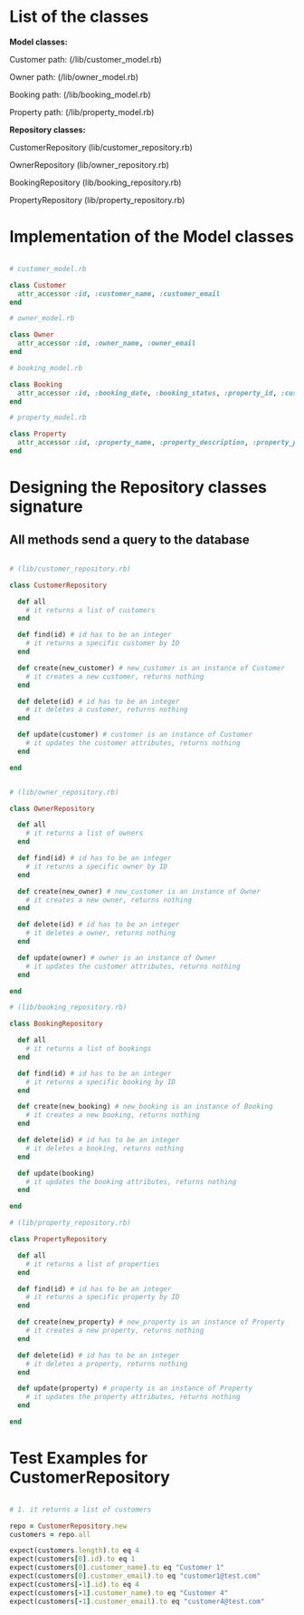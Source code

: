 # List of the classes

**Model classes:**

Customer 
path: (/lib/customer_model.rb)

Owner 
path: (/lib/owner_model.rb)

Booking 
path: (/lib/booking_model.rb)

Property 
path: (/lib/property_model.rb)

**Repository classes:**

CustomerRepository (lib/customer_repository.rb)

OwnerRepository (lib/owner_repository.rb)

BookingRepository (lib/booking_repository.rb)

PropertyRepository (lib/property_repository.rb)

# Implementation of the Model classes

```ruby

# customer_model.rb

class Customer
  attr_accessor :id, :customer_name, :customer_email
end

# owner_model.rb

class Owner
  attr_accessor :id, :owner_name, :owner_email
end

# booking_model.rb

class Booking
  attr_accessor :id, :booking_date, :booking_status, :property_id, :customer_id, 
end

# property_model.rb

class Property
  attr_accessor :id, :property_name, :property_description, :property_price, :property_avail_date, :property_status, :owner_id
end

```

# Designing the Repository classes signature

## All methods send a query to the database

```ruby

# (lib/customer_repository.rb)

class CustomerRepository

  def all
    # it returns a list of customers
  end

  def find(id) # id has to be an integer
    # it returns a specific customer by ID
  end

  def create(new_customer) # new_customer is an instance of Customer
    # it creates a new customer, returns nothing
  end

  def delete(id) # id has to be an integer
    # it deletes a customer, returns nothing
  end

  def update(customer) # customer is an instance of Customer
    # it updates the customer attributes, returns nothing
  end

end


# (lib/owner_repository.rb)

class OwnerRepository

  def all
    # it returns a list of owners
  end

  def find(id) # id has to be an integer
    # it returns a specific owner by ID
  end

  def create(new_owner) # new_customer is an instance of Owner
    # it creates a new owner, returns nothing
  end

  def delete(id) # id has to be an integer
    # it deletes a owner, returns nothing
  end

  def update(owner) # owner is an instance of Owner
    # it updates the customer attributes, returns nothing
  end

end

# (lib/booking_repository.rb)

class BookingRepository

  def all
    # it returns a list of bookings
  end

  def find(id) # id has to be an integer
    # it returns a specific booking by ID
  end

  def create(new_booking) # new_booking is an instance of Booking
    # it creates a new booking, returns nothing
  end

  def delete(id) # id has to be an integer
    # it deletes a booking, returns nothing
  end

  def update(booking)
    # it updates the booking attributes, returns nothing
  end

end

# (lib/property_repository.rb)

class PropertyRepository

  def all
    # it returns a list of properties
  end

  def find(id) # id has to be an integer
    # it returns a specific property by ID
  end

  def create(new_property) # new_property is an instance of Property
    # it creates a new property, returns nothing
  end

  def delete(id) # id has to be an integer
    # it deletes a property, returns nothing
  end

  def update(property) # property is an instance of Property
    # it updates the property attributes, returns nothing
  end

end

```

# Test Examples for CustomerRepository


```ruby

# 1. it returns a list of customers

repo = CustomerRepository.new
customers = repo.all

expect(customers.length).to eq 4
expect(customers[0].id).to eq 1
expect(customers[0].customer_name).to eq "Customer 1"
expect(customers[0].customer_email).to eq "customer1@test.com"
expect(customers[-1].id).to eq 4
expect(customers[-1].customer_name).to eq "Customer 4"
expect(customers[-1].customer_email).to eq "customer4@test.com"

```